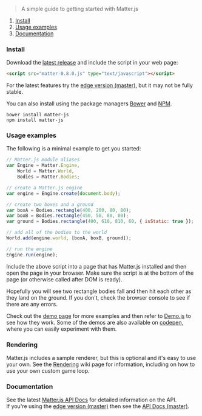 > A simple guide to getting started with Matter.js

1. [Install](#install)
1. [Usage examples](#usage-examples)
1. [Documentation](#documentation)

### Install

Download the [latest release](https://github.com/liabru/matter-js/releases) and include the script in your web page:

```html
<script src="matter-0.8.0.js" type="text/javascript"></script>
```

For the latest features try the [edge version (master)](https://raw.github.com/liabru/matter-js/master/build/matter.js), but it may not be fully stable.

You can also install using the package managers [Bower](http://bower.io/search/?q=matter-js) and [NPM](https://www.npmjs.org/package/matter-js).

    bower install matter-js
    npm install matter-js

### Usage examples

The following is a minimal example to get you started:

```javascript
// Matter.js module aliases
var Engine = Matter.Engine,
    World = Matter.World,
    Bodies = Matter.Bodies;

// create a Matter.js engine
var engine = Engine.create(document.body);

// create two boxes and a ground
var boxA = Bodies.rectangle(400, 200, 80, 80);
var boxB = Bodies.rectangle(450, 50, 80, 80);
var ground = Bodies.rectangle(400, 610, 810, 60, { isStatic: true });

// add all of the bodies to the world
World.add(engine.world, [boxA, boxB, ground]);

// run the engine
Engine.run(engine);
```

Include the above script into a page that has Matter.js installed and then open the page in your browser. Make sure the script is at the bottom of the page (or otherwise called after DOM is ready).

Hopefully you will see two rectangle bodies fall and then hit each other as they land on the ground. 
If you don't, check the browser console to see if there are any errors.

Check out the [demo page](http://brm.io/matter-js-demo/) for more examples and then refer to [Demo.js](https://github.com/liabru/matter-js/blob/master/demo/js/Demo.js) to see how they work. Some of the demos are also available on [codepen](http://codepen.io/collection/Fuagy/), where you can easily experiment with them.

### Rendering

Matter.js includes a sample renderer, but this is optional and it's easy to use your own.
See the [Rendering](https://github.com/liabru/matter-js/wiki/Rendering) wiki page for information, including on how to use your own custom game loop.

### Documentation

See the latest [Matter.js API Docs](http://brm.io/matter-js-docs/) for detailed information on the API.
<br>If you're using the [edge version (master)](https://raw2.github.com/liabru/matter-js/master/build/matter.js) then see the [API Docs (master)](http://brm.io/matter-js-docs-master/).